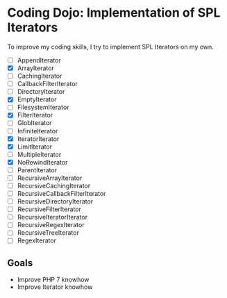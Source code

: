 # Coding Dojo: Implementation of SPL Iterators

To improve my coding skills, I try to implement SPL Iterators on my own.

- [ ] AppendIterator
- [x] ArrayIterator
- [ ] CachingIterator
- [ ] CallbackFilterIterator
- [ ] DirectoryIterator
- [x] EmptyIterator
- [ ] FilesystemIterator
- [x] FilterIterator
- [ ] GlobIterator
- [ ] InfiniteIterator
- [x] IteratorIterator
- [x] LimitIterator
- [ ] MultipleIterator
- [x] NoRewindIterator
- [ ] ParentIterator
- [ ] RecursiveArrayIterator
- [ ] RecursiveCachingIterator
- [ ] RecursiveCallbackFilterIterator
- [ ] RecursiveDirectoryIterator
- [ ] RecursiveFilterIterator
- [ ] RecursiveIteratorIterator
- [ ] RecursiveRegexIterator
- [ ] RecursiveTreeIterator
- [ ] RegexIterator

## Goals
- Improve PHP 7 knowhow
- Improve Iterator knowhow
